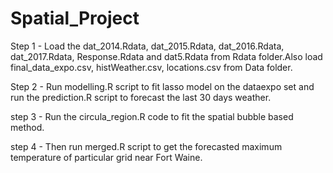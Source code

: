 # Spatial_Project
Step 1 - Load the dat_2014.Rdata, dat_2015.Rdata, dat_2016.Rdata, dat_2017.Rdata, Response.Rdata and dat5.Rdata from Rdata folder.Also load final_data_expo.csv, histWeather.csv, locations.csv from Data folder.

Step 2 - Run modelling.R script to fit lasso model on the dataexpo set and run the prediction.R script to forecast the last 30 days weather.

step 3 - Run the circula_region.R code to fit the spatial bubble based method.

step 4 - Then run merged.R script to get the forecasted maximum temperature of particular grid near Fort Waine.
